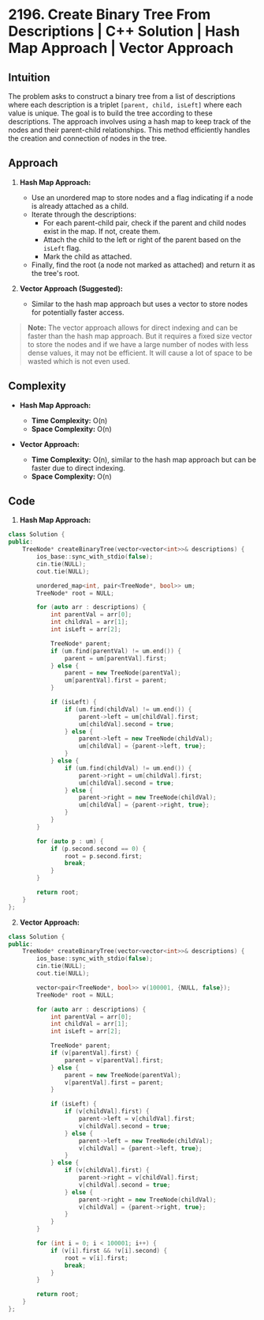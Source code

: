# 2196. Create Binary Tree From Descriptions | C++ Solution | Hash Map Approach | Vector Approach

## Intuition

The problem asks to construct a binary tree from a list of descriptions where each description is a triplet `[parent, child, isLeft]` where each value is unique. The goal is to build the tree according to these descriptions. The approach involves using a hash map to keep track of the nodes and their parent-child relationships. This method efficiently handles the creation and connection of nodes in the tree.

## Approach

1. **Hash Map Approach:**

    - Use an unordered map to store nodes and a flag indicating if a node is already attached as a child.
    - Iterate through the descriptions:
        - For each parent-child pair, check if the parent and child nodes exist in the map. If not, create them.
        - Attach the child to the left or right of the parent based on the `isLeft` flag.
        - Mark the child as attached.
    - Finally, find the root (a node not marked as attached) and return it as the tree's root.

2. **Vector Approach (Suggested):**
    - Similar to the hash map approach but uses a vector to store nodes for potentially faster access.

> **Note:** The vector approach allows for direct indexing and can be faster than the hash map approach. But it requires a fixed size vector to store the nodes and if we have a large number of nodes with less dense values, it may not be efficient. It will cause a lot of space to be wasted which is not even used.

## Complexity

-   **Hash Map Approach:**

    -   **Time Complexity:** O(n)
    -   **Space Complexity:** O(n)

-   **Vector Approach:**
    -   **Time Complexity:** O(n), similar to the hash map approach but can be faster due to direct indexing.
    -   **Space Complexity:** O(n)

## Code

1. **Hash Map Approach:**

```cpp
class Solution {
public:
    TreeNode* createBinaryTree(vector<vector<int>>& descriptions) {
        ios_base::sync_with_stdio(false);
        cin.tie(NULL);
        cout.tie(NULL);

        unordered_map<int, pair<TreeNode*, bool>> um;
        TreeNode* root = NULL;

        for (auto arr : descriptions) {
            int parentVal = arr[0];
            int childVal = arr[1];
            int isLeft = arr[2];

            TreeNode* parent;
            if (um.find(parentVal) != um.end()) {
                parent = um[parentVal].first;
            } else {
                parent = new TreeNode(parentVal);
                um[parentVal].first = parent;
            }

            if (isLeft) {
                if (um.find(childVal) != um.end()) {
                    parent->left = um[childVal].first;
                    um[childVal].second = true;
                } else {
                    parent->left = new TreeNode(childVal);
                    um[childVal] = {parent->left, true};
                }
            } else {
                if (um.find(childVal) != um.end()) {
                    parent->right = um[childVal].first;
                    um[childVal].second = true;
                } else {
                    parent->right = new TreeNode(childVal);
                    um[childVal] = {parent->right, true};
                }
            }
        }

        for (auto p : um) {
            if (p.second.second == 0) {
                root = p.second.first;
                break;
            }
        }

        return root;
    }
};
```

2. **Vector Approach:**

```cpp
class Solution {
public:
	TreeNode* createBinaryTree(vector<vector<int>>& descriptions) {
		ios_base::sync_with_stdio(false);
		cin.tie(NULL);
		cout.tie(NULL);

		vector<pair<TreeNode*, bool>> v(100001, {NULL, false});
		TreeNode* root = NULL;

		for (auto arr : descriptions) {
			int parentVal = arr[0];
			int childVal = arr[1];
			int isLeft = arr[2];

			TreeNode* parent;
			if (v[parentVal].first) {
				parent = v[parentVal].first;
			} else {
				parent = new TreeNode(parentVal);
				v[parentVal].first = parent;
			}

			if (isLeft) {
				if (v[childVal].first) {
					parent->left = v[childVal].first;
					v[childVal].second = true;
				} else {
					parent->left = new TreeNode(childVal);
					v[childVal] = {parent->left, true};
				}
			} else {
				if (v[childVal].first) {
					parent->right = v[childVal].first;
					v[childVal].second = true;
				} else {
					parent->right = new TreeNode(childVal);
					v[childVal] = {parent->right, true};
				}
			}
		}

		for (int i = 0; i < 100001; i++) {
			if (v[i].first && !v[i].second) {
				root = v[i].first;
				break;
			}
		}

		return root;
	}
};
```
